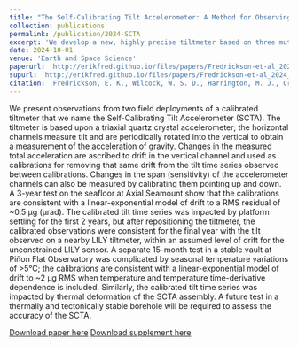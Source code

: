 ```yaml
---
title: "The Self-Calibrating Tilt Accelerometer: A Method for Observing Tilt and Correcting Drift With a Triaxial Accelerometer"
collection: publications
permalink: /publication/2024-SCTA
excerpt: 'We develop a new, highly precise tiltmeter based on three mutually orthogonal accelerometers that can be rotated into the vertical to calibrate against the acceleration due to local gravity. These calibrations correct the horizontal tilt measurements for artificial signals generated within the sensors, yielding reliable measurements of the tilt of the ground surface.'
date: 2024-10-01
venue: 'Earth and Space Science'
paperurl: 'http://erikfred.github.io/files/papers/Fredrickson-et-al_2024.pdf'
supurl: 'http://erikfred.github.io/files/papers/Fredrickson-et-al_2024_s01.pdf'
citation: 'Fredrickson, E. K., Wilcock, W. S. D., Harrington, M. J., Cram, G., Tilley, J., Martin, D., & Burnett, J. (2024). &quot;The Self-Calibrating Tilt Accelerometer: A Method for Observing Tilt and Correcting Drift With a Triaxial Accelerometer.&quot; <i>Earth and Space Science</i>. 11.'
---
```

We present observations from two field deployments of a calibrated tiltmeter that we name the Self-Calibrating Tilt Accelerometer (SCTA). The tiltmeter is based upon a triaxial quartz crystal accelerometer; the horizontal channels measure tilt and are periodically rotated into the vertical to obtain a measurement of the acceleration of gravity. Changes in the measured total acceleration are ascribed to drift in the vertical channel and used as calibrations for removing that same drift from the tilt time series observed between calibrations. Changes in the span (sensitivity) of the accelerometer channels can also be measured by calibrating them pointing up and down. A 3-year test on the seafloor at Axial Seamount show that the calibrations are consistent with a linear-exponential model of drift to a RMS residual of ~0.5 μg (μrad). The calibrated tilt time series was impacted by platform settling for the first 2 years, but after repositioning the tiltmeter, the calibrated observations were consistent for the final year with the tilt observed on a nearby LILY tiltmeter, within an assumed level of drift for the unconstrained LILY sensor. A separate 15-month test in a stable vault at Piñon Flat Observatory was complicated by seasonal temperature variations of >5°C; the calibrations are consistent with a linear-exponential model of drift to ~2 μg RMS when temperature and temperature time-derivative dependence is included. Similarly, the calibrated tilt time series was impacted by thermal deformation of the SCTA assembly. A future test in a thermally and tectonically stable borehole will be required to assess the accuracy of the SCTA.

[Download paper here](http://erikfred.github.io/files/papers/Fredrickson-et-al_2024.pdf)
[Download supplement here](http://erikfred.github.io/files/papers/Fredrickson-et-al_2024_s01.pdf)